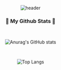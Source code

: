 <!--
**art11010/art11010** is a ✨ _special_ ✨ repository because its `README.md` (this file) appears on your GitHub profile.
Here are some ideas to get you started:
- 🔭 I’m currently working on ...
- 🌱 I’m currently learning ...
- 👯 I’m looking to collaborate on ...
- 🤔 I’m looking for help with ...
- 💬 Ask me about ...
- 📫 How to reach me: ...
- 😄 Pronouns: ...
- ⚡ Fun fact: ...
-->

<div align="center">
  
  ![header](https://capsule-render.vercel.app/api?type=Waving&text=YEZI's%20github&fontColor=FFFFFF&fontSize=40&fontAlignY=27&&color=FF78A0&animation=twinkling)

</div>

<h3 align="center">🎐 My Github Stats 🎐</h3>

<br>

<div align="center">

  ![Anurag's GitHub stats](https://github-readme-stats.vercel.app/api?username=art11010&show_icons=true&bg_color=000000006&hide_title=true&show_icons=true&include_all_commits=true&theme=buefy)
  
  <br>
  
  ![Top Langs](https://github-readme-stats.vercel.app/api/top-langs/?username=art11010&card_width=450&bg_color=000000006&layout=compact&theme=buefy)

</div>
